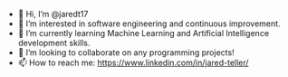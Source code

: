 - 👋 Hi, I’m @jaredt17
- 👀 I’m interested in software engineering and continuous improvement.
- 🌱 I’m currently learning Machine Learning and Artificial Intelligence development skills.
- 💞️ I’m looking to collaborate on any programming projects!
- 📫 How to reach me: https://www.linkedin.com/in/jared-teller/

<!---
jaredt17/jaredt17 is a ✨ special ✨ repository because its `README.md` (this file) appears on your GitHub profile.
You can click the Preview link to take a look at your changes.
--->
